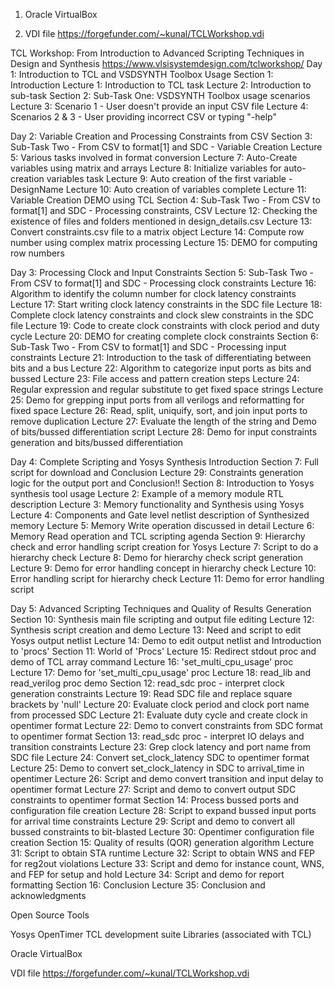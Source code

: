 

1. Oracle VirtualBox

2. VDI file 
  https://forgefunder.com/~kunal/TCLWorkshop.vdi


TCL Workshop: From Introduction to Advanced Scripting Techniques in Design and Synthesis
https://www.vlsisystemdesign.com/tclworkshop/
Day 1: Introduction to TCL and VSDSYNTH Toolbox Usage
Section 1: Introduction Lecture 1: Introduction to TCL task Lecture 2: Introduction to sub-task Section 2: Sub-Task One: VSDSYNTH Toolbox usage scenarios Lecture 3: Scenario 1 - User doesn't provide an input CSV file Lecture 4: Scenarios 2 & 3 - User providing incorrect CSV or typing "-help"

Day 2: Variable Creation and Processing Constraints from CSV
Section 3: Sub-Task Two - From CSV to format[1] and SDC - Variable Creation Lecture 5: Various tasks involved in format conversion Lecture 7: Auto-Create variables using matrix and arrays Lecture 8: Initialize variables for auto-creation variables task Lecture 9: Auto creation of the first variable - DesignName Lecture 10: Auto creation of variables complete Lecture 11: Variable Creation DEMO using TCL Section 4: Sub-Task Two - From CSV to format[1] and SDC - Processing constraints, CSV Lecture 12: Checking the existence of files and folders mentioned in design_details.csv Lecture 13: Convert constraints.csv file to a matrix object Lecture 14: Compute row number using complex matrix processing Lecture 15: DEMO for computing row numbers

Day 3: Processing Clock and Input Constraints
Section 5: Sub-Task Two - From CSV to format[1] and SDC - Processing clock constraints Lecture 16: Algorithm to identify the column number for clock latency constraints Lecture 17: Start writing clock latency constraints in the SDC file Lecture 18: Complete clock latency constraints and clock slew constraints in the SDC file Lecture 19: Code to create clock constraints with clock period and duty cycle Lecture 20: DEMO for creating complete clock constraints Section 6: Sub-Task Two - From CSV to format[1] and SDC - Processing input constraints Lecture 21: Introduction to the task of differentiating between bits and a bus Lecture 22: Algorithm to categorize input ports as bits and bussed Lecture 23: File access and pattern creation steps Lecture 24: Regular expression and regular substitute to get fixed space strings Lecture 25: Demo for grepping input ports from all verilogs and reformatting for fixed space Lecture 26: Read, split, uniquify, sort, and join input ports to remove duplication Lecture 27: Evaluate the length of the string and Demo of bits/bussed differentiation script Lecture 28: Demo for input constraints generation and bits/bussed differentiation

Day 4: Complete Scripting and Yosys Synthesis Introduction
Section 7: Full script for download and Conclusion Lecture 29: Constraints generation logic for the output port and Conclusion!! Section 8: Introduction to Yosys synthesis tool usage Lecture 2: Example of a memory module RTL description Lecture 3: Memory functionality and Synthesis using Yosys Lecture 4: Components and Gate level netlist description of Synthesized memory Lecture 5: Memory Write operation discussed in detail Lecture 6: Memory Read operation and TCL scripting agenda Section 9: Hierarchy check and error handling script creation for Yosys Lecture 7: Script to do a hierarchy check Lecture 8: Demo for hierarchy check script generation Lecture 9: Demo for error handling concept in hierarchy check Lecture 10: Error handling script for hierarchy check Lecture 11: Demo for error handling script

Day 5: Advanced Scripting Techniques and Quality of Results Generation
Section 10: Synthesis main file scripting and output file editing Lecture 12: Synthesis script creation and demo Lecture 13: Need and script to edit Yosys output netlist Lecture 14: Demo to edit output netlist and Introduction to 'procs' Section 11: World of 'Procs' Lecture 15: Redirect stdout proc and demo of TCL array command Lecture 16: 'set_multi_cpu_usage' proc Lecture 17: Demo for 'set_multi_cpu_usage' proc Lecture 18: read_lib and read_verilog proc demo Section 12: read_sdc proc - interpret clock generation constraints Lecture 19: Read SDC file and replace square brackets by 'null' Lecture 20: Evaluate clock period and clock port name from processed SDC Lecture 21: Evaluate duty cycle and create clock in opentimer format Lecture 22: Demo to convert constraints from SDC format to opentimer format Section 13: read_sdc proc - interpret IO delays and transition constraints Lecture 23: Grep clock latency and port name from SDC file Lecture 24: Convert set_clock_latency SDC to opentimer format Lecture 25: Demo to convert set_clock_latency in SDC to arrival_time in opentimer Lecture 26: Script and demo convert transition and input delay to opentimer format Lecture 27: Script and demo to convert output SDC constraints to opentimer format Section 14: Process bussed ports and configuration file creation Lecture 28: Script to expand bussed input ports for arrival time constraints Lecture 29: Script and demo to convert all bussed constraints to bit-blasted Lecture 30: Opentimer configuration file creation Section 15: Quality of results (QOR) generation algorithm Lecture 31: Script to obtain STA runtime Lecture 32: Script to obtain WNS and FEP for reg2out violations Lecture 33: Script and demo for instance count, WNS, and FEP for setup and hold Lecture 34: Script and demo for report formatting Section 16: Conclusion Lecture 35: Conclusion and acknowledgments

Open Source Tools

Yosys OpenTimer TCL development suite Libraries (associated with TCL)

Oracle VirtualBox

VDI file https://forgefunder.com/~kunal/TCLWorkshop.vdi


